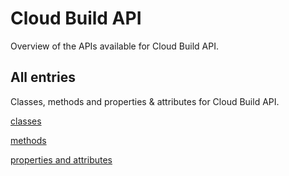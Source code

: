 [
This is a templated file. Adding content to this file may result in it being
reverted. Instead, if you want to place additional content, create an
"overview_content.md" file in `docs/` directory. The Sphinx tool will
pick up on the content and merge the content.
]: #

# Cloud Build API

Overview of the APIs available for Cloud Build API.

## All entries

Classes, methods and properties & attributes for
Cloud Build API.

[classes](https://cloud.google.com/python/docs/reference/cloudbuild/latest/summary_class.html)

[methods](https://cloud.google.com/python/docs/reference/cloudbuild/latest/summary_method.html)

[properties and
attributes](https://cloud.google.com/python/docs/reference/cloudbuild/latest/summary_property.html)
